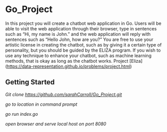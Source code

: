 # Go_Project
In this project you will create a chatbot web application in Go. Users will be able to visit the web application through their browser, type in sentences such as “Hi, my name is John.” and the web application will reply with sentences such as “Hello John, how are you?” You are free to use your artistic license in creating the chatbot, such as by giving it a certain type of personality, but you should be guided by the ELIZA program. If you wish to use any technique to enhance your chatbot, such as machine learning methods, that is okay as long as the chatbot works. 
Project [Eliza] (https://data-representation.github.io/problems/project.html)

## Getting Started
*Git clone https://github.com/sarahCarroll/Go_Project.git*

*go to location in command prompt*

*go run index.go*

*open browser and serve local host on port 8080*


